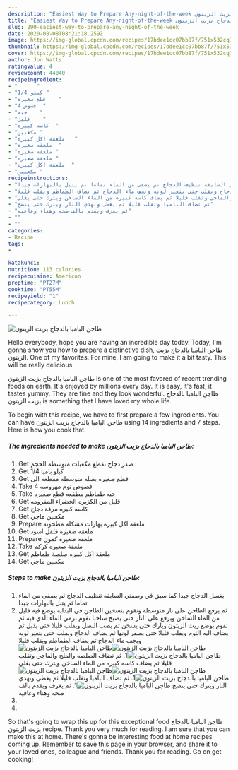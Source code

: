 ```yaml
---
description: "Easiest Way to Prepare Any-night-of-the-week طاجن الباميا بالدجاج بزيت الزيتون"
title: "Easiest Way to Prepare Any-night-of-the-week طاجن الباميا بالدجاج بزيت الزيتون"
slug: 290-easiest-way-to-prepare-any-night-of-the-week
date: 2020-08-08T08:21:18.259Z
image: https://img-global.cpcdn.com/recipes/17bdee1cc07bb87f/751x532cq70/الصورة-الرئيسية-لوصفةطاجن-الباميا-بالدجاج-بزيت-الزيتون.jpg
thumbnail: https://img-global.cpcdn.com/recipes/17bdee1cc07bb87f/751x532cq70/الصورة-الرئيسية-لوصفةطاجن-الباميا-بالدجاج-بزيت-الزيتون.jpg
cover: https://img-global.cpcdn.com/recipes/17bdee1cc07bb87f/751x532cq70/الصورة-الرئيسية-لوصفةطاجن-الباميا-بالدجاج-بزيت-الزيتون.jpg
author: Jon Watts
ratingvalue: 4
reviewcount: 44040
recipeingredient:
- "      "
- "1/4 كيلو "
- "قطع صغيره    "
- "4 فصوص  "
- "حبه    "
- "قليل    "
- "كاسه كبيره  "
- "مكعبين "
- "ملعقه اكل كبيره   "
- "ملعقه صغيره  "
- "ملعقه صغيره "
- "ملعقة صغيره "
- "ملعقة اكل كبيره  "
- "مكعبين "
recipeinstructions:
- "يغسل الدجاج جيدا كما سبق في وصفتي السابقه تنظيف الدجاج ثم يصفى من الماء تماما ثم يتبل بالبهارات جيدا"
- "ثم يرفع الطاجن على نار متوسطه ونقوم بتسخين الطاجن في البدايه يوضع فيه فليل من الماء الساخن ويرفع على النار حتى يصبح ساخنا نقوم برمي الماء الذي فيه ثم نقوم بوضع زيت الزيتون ويارك حتى يسخن ثم يصب البصل ويقلب قليلا حتى يذبل ثم يضاف اليه الثوم ويقلب قليلا حتى يصفر لونها ثم يضاف الدجاج ويقلب حتى يتغير لونه ويجف ماء الدجاج ثم يضاف الطماطم ويقلب قليلا"
- "ثم تضاف الصلصه والملح والماجي وتقلب قليلا ثم يضاف كاسه كبيره من الماء الساخن ويترك حتى يغلي"
- "ثم تضاف الباميا وتقلب قليلا ثم يغطى ونهدي النار ويترك حتى ينضج"
- "ثم يغرف ويقدم بالف صحه وهناء وعافيه"
- ""
- ""
categories:
- Recipe
tags:
- 

katakunci:  
nutrition: 113 calories
recipecuisine: American
preptime: "PT27M"
cooktime: "PT55M"
recipeyield: "1"
recipecategory: Lunch

---
```



![طاجن الباميا بالدجاج بزيت الزيتون](https://img-global.cpcdn.com/recipes/17bdee1cc07bb87f/751x532cq70/الصورة-الرئيسية-لوصفةطاجن-الباميا-بالدجاج-بزيت-الزيتون.jpg)

Hello everybody, hope you are having an incredible day today. Today, I'm gonna show you how to prepare a distinctive dish, طاجن الباميا بالدجاج بزيت الزيتون. One of my favorites. For mine, I am going to make it a bit tasty. This will be really delicious.

طاجن الباميا بالدجاج بزيت الزيتون is one of the most favored of recent trending foods on earth. It's enjoyed by millions every day. It is easy, it's fast, it tastes yummy. They are fine and they look wonderful. طاجن الباميا بالدجاج بزيت الزيتون is something that I have loved my whole life.




To begin with this recipe, we have to first prepare a few ingredients. You can have طاجن الباميا بالدجاج بزيت الزيتون using 14 ingredients and 7 steps. Here is how you cook that.

<!--inarticleads1-->

##### The ingredients needed to make طاجن الباميا بالدجاج بزيت الزيتون:

1. Get  صدر دجاج نقطع مكعبات متوسطة الحجم
1. Get 1/4 كيلو باميا
1. Get قطع صغيره بصله متوسطه مقطعه الى
1. Take 4 فصوص ثوم مهروسه
1. Take حبه طماطم مطقعه قطع صغيره
1. Get قليل من الكزبره الخضراء المفرومه
1. Get كاسه كبيره مرقة دجاج
1. Get مكعبين ماجي
1. Prepare ملعقه اكل كبيره بهارات مشكله مطحونه
1. Get ملعقه صغيره فلفل اسود
1. Prepare ملعقه صغيره كمون
1. Take ملعقة صغيره كركم
1. Get ملعقة اكل كبيره صلصة طماطم
1. Get مكعبين ماجي




<!--inarticleads2-->

##### Steps to make طاجن الباميا بالدجاج بزيت الزيتون:

1. يغسل الدجاج جيدا كما سبق في وصفتي السابقه تنظيف الدجاج ثم يصفى من الماء تماما ثم يتبل بالبهارات جيدا
1. ثم يرفع الطاجن على نار متوسطه ونقوم بتسخين الطاجن في البدايه يوضع فيه فليل من الماء الساخن ويرفع على النار حتى يصبح ساخنا نقوم برمي الماء الذي فيه ثم نقوم بوضع زيت الزيتون ويارك حتى يسخن ثم يصب البصل ويقلب قليلا حتى يذبل ثم يضاف اليه الثوم ويقلب قليلا حتى يصفر لونها ثم يضاف الدجاج ويقلب حتى يتغير لونه ويجف ماء الدجاج ثم يضاف الطماطم ويقلب قليلا
<img src="//assets-global.cpcdn.com/assets/icons/button_play-2c75c40dde080a61004c1f40b05d8f140eaff45d7e9e6481dc71c63d2e7c4909.png" alt="طاجن الباميا بالدجاج بزيت الزيتون"><img src="//assets-global.cpcdn.com/assets/icons/button_play-2c75c40dde080a61004c1f40b05d8f140eaff45d7e9e6481dc71c63d2e7c4909.png" alt="طاجن الباميا بالدجاج بزيت الزيتون"><img src="//assets-global.cpcdn.com/assets/icons/button_play-2c75c40dde080a61004c1f40b05d8f140eaff45d7e9e6481dc71c63d2e7c4909.png" alt="طاجن الباميا بالدجاج بزيت الزيتون">1. ثم تضاف الصلصه والملح والماجي وتقلب قليلا ثم يضاف كاسه كبيره من الماء الساخن ويترك حتى يغلي
<img src="//assets-global.cpcdn.com/assets/icons/button_play-2c75c40dde080a61004c1f40b05d8f140eaff45d7e9e6481dc71c63d2e7c4909.png" alt="طاجن الباميا بالدجاج بزيت الزيتون"><img src="//assets-global.cpcdn.com/assets/icons/button_play-2c75c40dde080a61004c1f40b05d8f140eaff45d7e9e6481dc71c63d2e7c4909.png" alt="طاجن الباميا بالدجاج بزيت الزيتون"><img src="//assets-global.cpcdn.com/assets/icons/button_play-2c75c40dde080a61004c1f40b05d8f140eaff45d7e9e6481dc71c63d2e7c4909.png" alt="طاجن الباميا بالدجاج بزيت الزيتون">1. ثم تضاف الباميا وتقلب قليلا ثم يغطى ونهدي النار ويترك حتى ينضج
<img src="//assets-global.cpcdn.com/assets/icons/button_play-2c75c40dde080a61004c1f40b05d8f140eaff45d7e9e6481dc71c63d2e7c4909.png" alt="طاجن الباميا بالدجاج بزيت الزيتون">1. ثم يغرف ويقدم بالف صحه وهناء وعافيه
1. 
1. 




So that's going to wrap this up for this exceptional food طاجن الباميا بالدجاج بزيت الزيتون recipe. Thank you very much for reading. I am sure that you can make this at home. There's gonna be interesting food at home recipes coming up. Remember to save this page in your browser, and share it to your loved ones, colleague and friends. Thank you for reading. Go on get cooking!

